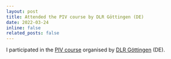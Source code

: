 ```yaml
---
layout: post
title: Attended the PIV course by DLR Göttingen (DE)
date: 2022-03-24
inline: false
related_posts: false
---
```


I participated in the <a href="https://pivcourse.dlr.de/">PIV course</a> organised by <a href="https://www.dlr.de/en/dlr/locations-and-offices/goettingen">DLR Göttingen</a> (DE).
